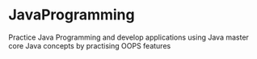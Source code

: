 # JavaProgramming
Practice Java Programming and develop applications using Java
master core Java concepts by practising OOPS features

